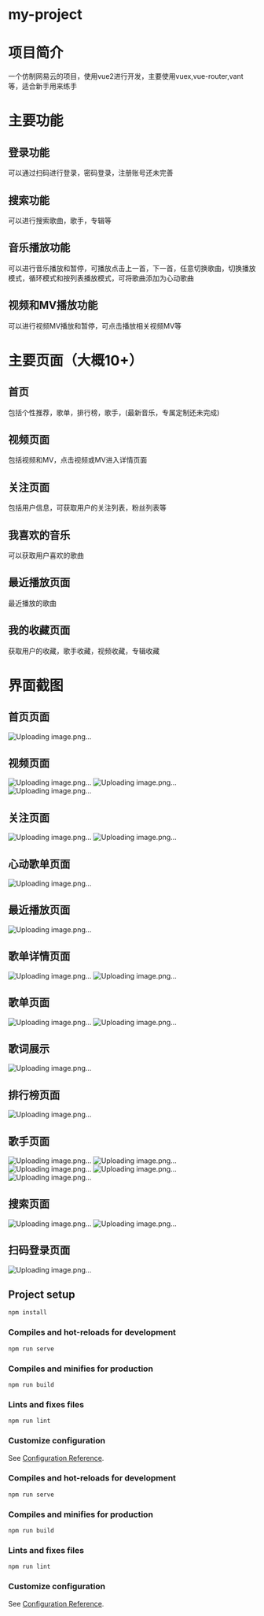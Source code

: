 # my-project
# 项目简介
一个仿制网易云的项目，使用vue2进行开发，主要使用vuex,vue-router,vant等，适合新手用来练手
# 主要功能
## 登录功能
可以通过扫码进行登录，密码登录，注册账号还未完善
## 搜索功能
可以进行搜索歌曲，歌手，专辑等
## 音乐播放功能
可以进行音乐播放和暂停，可播放点击上一首，下一首，任意切换歌曲，切换播放模式，循环模式和按列表播放模式，可将歌曲添加为心动歌曲
## 视频和MV播放功能
可以进行视频MV播放和暂停，可点击播放相关视频MV等
# 主要页面（大概10+）
## 首页
包括个性推荐，歌单，排行榜，歌手，(最新音乐，专属定制还未完成)
## 视频页面
包括视频和MV，点击视频或MV进入详情页面
## 关注页面
包括用户信息，可获取用户的关注列表，粉丝列表等
## 我喜欢的音乐
可以获取用户喜欢的歌曲
## 最近播放页面
最近播放的歌曲
## 我的收藏页面
获取用户的收藏，歌手收藏，视频收藏，专辑收藏
# 界面截图
## 首页页面
![Uploading image.png…](https://github.com/5120214373/wangyi/blob/master/programImage/1.png)
## 视频页面
![Uploading image.png…](https://github.com/5120214373/wangyi/blob/master/programImage/2.png)
![Uploading image.png…](https://github.com/5120214373/wangyi/blob/master/programImage/3.png)
![Uploading image.png…](https://github.com/5120214373/wangyi/blob/master/programImage/7.png)
## 关注页面
![Uploading image.png…](https://github.com/5120214373/wangyi/blob/master/programImage/4.png)
![Uploading image.png…](https://github.com/5120214373/wangyi/blob/master/programImage/18.png)
## 心动歌单页面
![Uploading image.png…](https://github.com/5120214373/wangyi/blob/master/programImage/5.png)
## 最近播放页面
![Uploading image.png…](https://github.com/5120214373/wangyi/blob/master/programImage/6.png)
## 歌单详情页面
![Uploading image.png…](https://github.com/5120214373/wangyi/blob/master/programImage/8.png)
![Uploading image.png…](https://github.com/5120214373/wangyi/blob/master/programImage/9.png)
## 歌单页面
![Uploading image.png…](https://github.com/5120214373/wangyi/blob/master/programImage/10.png)
![Uploading image.png…](https://github.com/5120214373/wangyi/blob/master/programImage/22.png)
## 歌词展示
![Uploading image.png…](https://github.com/5120214373/wangyi/blob/master/programImage/23.png)
## 排行榜页面
![Uploading image.png…](https://github.com/5120214373/wangyi/blob/master/programImage/11.png)
## 歌手页面
![Uploading image.png…](https://github.com/5120214373/wangyi/blob/master/programImage/12.png)
![Uploading image.png…](https://github.com/5120214373/wangyi/blob/master/programImage/13.png)
![Uploading image.png…](https://github.com/5120214373/wangyi/blob/master/programImage/14.png)
![Uploading image.png…](https://github.com/5120214373/wangyi/blob/master/programImage/15.png)
![Uploading image.png…](https://github.com/5120214373/wangyi/blob/master/programImage/16.png)
## 搜索页面
![Uploading image.png…](https://github.com/5120214373/wangyi/blob/master/programImage/17.png)
![Uploading image.png…](https://github.com/5120214373/wangyi/blob/master/programImage/21.png)
## 扫码登录页面
![Uploading image.png…](https://github.com/5120214373/wangyi/blob/master/programImage/20.png)
## Project setup
```
npm install
```

### Compiles and hot-reloads for development
```
npm run serve
```

### Compiles and minifies for production
```
npm run build
```

### Lints and fixes files
```
npm run lint
```

### Customize configuration
See [Configuration Reference](https://cli.vuejs.org/config/).

### Compiles and hot-reloads for development
```
npm run serve
```

### Compiles and minifies for production
```
npm run build
```

### Lints and fixes files
```
npm run lint
```

### Customize configuration
See [Configuration Reference](https://cli.vuejs.org/config/).
